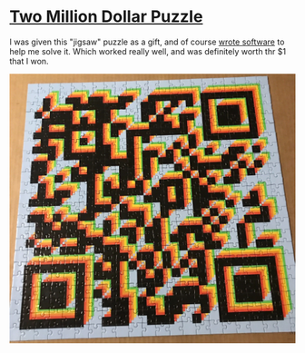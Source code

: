 # [Two Million Dollar Puzzle](https://www.twomillionpuzzle.com/)

I was given this "jigsaw" puzzle as a gift, and of course [wrote software](https://github.com/sycdan/2millionpuzzle.hydra) to help me solve it. Which worked really well, and was definitely worth thr $1 that I won.

![Solved](MillionDollarPuzzle_image.jpg)